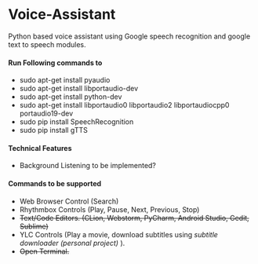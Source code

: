 # Voice-Assistant
Python based voice assistant using Google speech recognition and google text to speech modules.

#### Run Following commands to
* sudo apt-get install pyaudio
* sudo apt-get install libportaudio-dev
* sudo apt-get install python-dev
* sudo apt-get install libportaudio0 libportaudio2 libportaudiocpp0 portaudio19-dev
* sudo pip install SpeechRecognition
* sudo pip install gTTS

#### Technical Features
* Background Listening to be implemented?

#### Commands to be supported
* Web Browser Control (Search)
* Rhythmbox Controls (Play, Pause, Next, Previous, Stop)
* ~~Text/Code Editors. (CLion, Webstorm, PyCharm, Android Studio, Gedit, Sublime)~~
* YLC Controls (Play a movie, download subtitles using _subtitle downloader (personal project)_ ).
* ~~Open Terminal.~~
